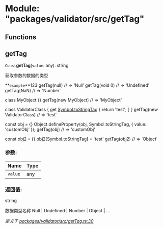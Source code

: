 # Module: "packages/validator/src/getTag"

## Functions

## getTag

`Const`**getTag**(`value`: any): string

获取参数的数据的类型

**`example`**123 
 getTag(null) // => 'Null'
 getTag(void 0) // => 'Undefined'
 getTag(NaN) // => 'Number'

 class MyObject {}
 getTag(new MyObject) // => 'MyObject'

 class ValidatorClass {
   get [Symbol.toStringTag]() {
     return 'test';
   }
 }
 getTag(new ValidatorClass) // => 'test'

 const obj = {}
 Object.defineProperty(obj, Symbol.toStringTag, { value: 'customObj' });
 getTag(obj) // => 'customObj'

 const obj2 = {}
 obj2[Symbol.toStringTag] = 'test'
 getTag(obj2) // => 'Object'

### 参数:

Name | Type |
------ | ------ |
`value` | any |

### 返回值:

string

数据类型名称 Null | Undefined | Number | Object | ...

*定义于 [packages/validator/src/getTag.ts:30](https://github.com/extend-js/extend/blob/3b1925b/packages/validator/src/getTag.ts#L30)*
